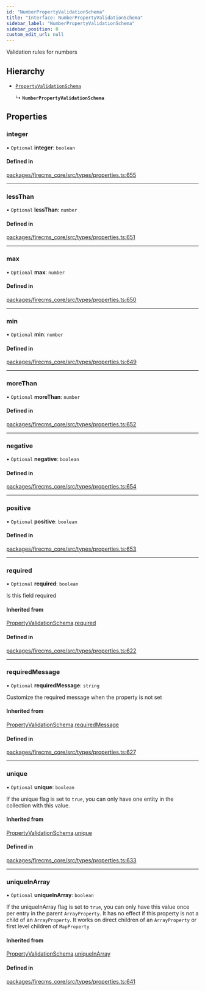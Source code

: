 ```yaml
---
id: "NumberPropertyValidationSchema"
title: "Interface: NumberPropertyValidationSchema"
sidebar_label: "NumberPropertyValidationSchema"
sidebar_position: 0
custom_edit_url: null
---
```


Validation rules for numbers

## Hierarchy

- [`PropertyValidationSchema`](PropertyValidationSchema.md)

  ↳ **`NumberPropertyValidationSchema`**

## Properties

### integer

• `Optional` **integer**: `boolean`

#### Defined in

[packages/firecms_core/src/types/properties.ts:655](https://github.com/FireCMSco/firecms/blob/d45f3739/packages/firecms_core/src/types/properties.ts#L655)

___

### lessThan

• `Optional` **lessThan**: `number`

#### Defined in

[packages/firecms_core/src/types/properties.ts:651](https://github.com/FireCMSco/firecms/blob/d45f3739/packages/firecms_core/src/types/properties.ts#L651)

___

### max

• `Optional` **max**: `number`

#### Defined in

[packages/firecms_core/src/types/properties.ts:650](https://github.com/FireCMSco/firecms/blob/d45f3739/packages/firecms_core/src/types/properties.ts#L650)

___

### min

• `Optional` **min**: `number`

#### Defined in

[packages/firecms_core/src/types/properties.ts:649](https://github.com/FireCMSco/firecms/blob/d45f3739/packages/firecms_core/src/types/properties.ts#L649)

___

### moreThan

• `Optional` **moreThan**: `number`

#### Defined in

[packages/firecms_core/src/types/properties.ts:652](https://github.com/FireCMSco/firecms/blob/d45f3739/packages/firecms_core/src/types/properties.ts#L652)

___

### negative

• `Optional` **negative**: `boolean`

#### Defined in

[packages/firecms_core/src/types/properties.ts:654](https://github.com/FireCMSco/firecms/blob/d45f3739/packages/firecms_core/src/types/properties.ts#L654)

___

### positive

• `Optional` **positive**: `boolean`

#### Defined in

[packages/firecms_core/src/types/properties.ts:653](https://github.com/FireCMSco/firecms/blob/d45f3739/packages/firecms_core/src/types/properties.ts#L653)

___

### required

• `Optional` **required**: `boolean`

Is this field required

#### Inherited from

[PropertyValidationSchema](PropertyValidationSchema.md).[required](PropertyValidationSchema.md#required)

#### Defined in

[packages/firecms_core/src/types/properties.ts:622](https://github.com/FireCMSco/firecms/blob/d45f3739/packages/firecms_core/src/types/properties.ts#L622)

___

### requiredMessage

• `Optional` **requiredMessage**: `string`

Customize the required message when the property is not set

#### Inherited from

[PropertyValidationSchema](PropertyValidationSchema.md).[requiredMessage](PropertyValidationSchema.md#requiredmessage)

#### Defined in

[packages/firecms_core/src/types/properties.ts:627](https://github.com/FireCMSco/firecms/blob/d45f3739/packages/firecms_core/src/types/properties.ts#L627)

___

### unique

• `Optional` **unique**: `boolean`

If the unique flag is set to `true`, you can only have one entity in the
collection with this value.

#### Inherited from

[PropertyValidationSchema](PropertyValidationSchema.md).[unique](PropertyValidationSchema.md#unique)

#### Defined in

[packages/firecms_core/src/types/properties.ts:633](https://github.com/FireCMSco/firecms/blob/d45f3739/packages/firecms_core/src/types/properties.ts#L633)

___

### uniqueInArray

• `Optional` **uniqueInArray**: `boolean`

If the uniqueInArray flag is set to `true`, you can only have this value
once per entry in the parent `ArrayProperty`. It has no effect if this
property is not a child of an `ArrayProperty`. It works on direct
children of an `ArrayProperty` or first level children of `MapProperty`

#### Inherited from

[PropertyValidationSchema](PropertyValidationSchema.md).[uniqueInArray](PropertyValidationSchema.md#uniqueinarray)

#### Defined in

[packages/firecms_core/src/types/properties.ts:641](https://github.com/FireCMSco/firecms/blob/d45f3739/packages/firecms_core/src/types/properties.ts#L641)
